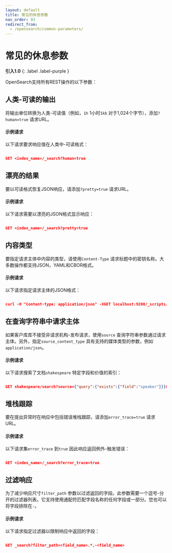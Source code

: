 ```yaml
---
layout: default
title: 常见的休息参数
nav_order: 93
redirect_from:
  - /opensearch/common-parameters/
---
```


# 常见的休息参数
**引入1.0**
{: .label .label-purple }

OpenSearch支持所有REST操作的以下参数：

## 人类-可读的输出

将输出单位转换为人类-可读值（例如，`1h` 1小时`1kb` 对于1,024个字节），添加`?human=true` 请求URL。

#### 示例请求

以下请求要求响应值在人类中-可读格式：

```json

GET <index_name>/_search?human=true
```

## 漂亮的结果

要以可读格式恢复JSON响应，请添加`?pretty=true` 请求URL。

#### 示例请求

以下请求需要以漂亮的JSON格式显示响应：

```json

GET <index_name>/_search?pretty=true
```

## 内容类型

要指定请求主体中内容的类型，请使用`Content-Type` 请求标题中的密钥名称。大多数操作都支持JSON，YAML和CBOR格式。

#### 示例请求

以下请求指定请求主体的JSON格式：

```json

curl -H "Content-type: application/json" -XGET localhost:9200/_scripts/<template_name>
```

## 在查询字符串中请求主体

如果客户库库不接受非请求机构-发布请求，使用`source` 查询字符串参数通过请求主体。另外，指定`source_content_type` 具有支持的媒体类型的参数，例如`application/json`。


#### 示例请求

以下请求搜索了文档`shakespeare` 特定字段和价值的索引：

```json

GET shakespeare/search?source={"query":{"exists":{"field":"speaker"}}}&source_content_type=application/json
```

## 堆栈跟踪

要在提出异常时在响应中包括错误堆栈跟踪，请添加`error_trace=true` 请求URL。

#### 示例请求

以下请求集`error_trace` 到`true` 因此响应返回例外-触发错误：

```json

GET <index_name>/_search?error_trace=true
```

## 过滤响应

为了减少响应尺寸`filter_path` 参数以过滤返回的字段。此参数需要一个逗号-分开的过滤器列表。它支持使用通配符匹配字段名称的任何字段或一部分。您也可以将字段排除在`-`。

#### 示例请求

以下请求指定过滤器以限制响应中返回的字段：

```json

GET _search?filter_path=<field_name>.*,-<field_name>
```

